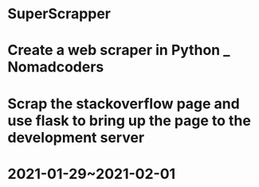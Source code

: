 # SuperScrapper
# Create a web scraper in Python _ Nomadcoders
# Scrap the stackoverflow page and use flask to bring up the page to the development server
# 2021-01-29~2021-02-01
